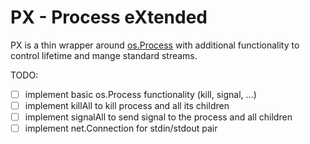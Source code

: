 # PX - Process eXtended
PX is a thin wrapper around [os.Process](https://pkg.go.dev/os#Process) with additional functionality to control lifetime and mange standard streams.

TODO:
 - [ ] implement basic os.Process functionality (kill, signal, ...)
 - [ ] implement killAll to kill process and all its children
 - [ ] implement signalAll to send signal to the process and all children
 - [ ] implement net.Connection for stdin/stdout pair
